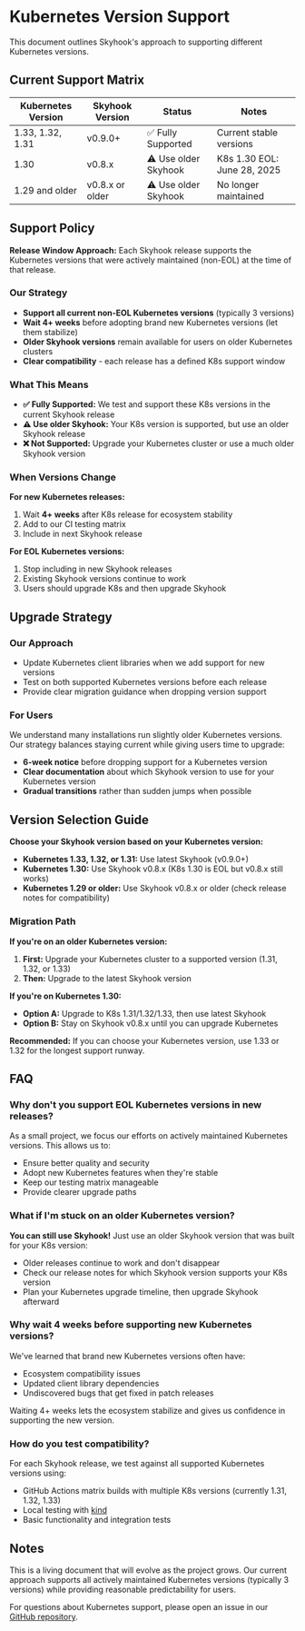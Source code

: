 # Kubernetes Version Support

This document outlines Skyhook's approach to supporting different Kubernetes versions.

## Current Support Matrix

| Kubernetes Version | Skyhook Version | Status | Notes |
|--------------------|-----------------|---------|-------|
| 1.33, 1.32, 1.31  | v0.9.0+         | ✅ Fully Supported | Current stable versions |
| 1.30               | v0.8.x          | ⚠️ Use older Skyhook | K8s 1.30 EOL: June 28, 2025 |
| 1.29 and older    | v0.8.x or older | ⚠️ Use older Skyhook | No longer maintained |

## Support Policy

**Release Window Approach:** Each Skyhook release supports the Kubernetes versions that were actively maintained (non-EOL) at the time of that release.

### Our Strategy

- **Support all current non-EOL Kubernetes versions** (typically 3 versions)
- **Wait 4+ weeks** before adopting brand new Kubernetes versions (let them stabilize)
- **Older Skyhook versions** remain available for users on older Kubernetes clusters
- **Clear compatibility** - each release has a defined K8s support window

### What This Means

- **✅ Fully Supported:** We test and support these K8s versions in the current Skyhook release
- **⚠️ Use older Skyhook:** Your K8s version is supported, but use an older Skyhook release
- **❌ Not Supported:** Upgrade your Kubernetes cluster or use a much older Skyhook version

### When Versions Change

**For new Kubernetes releases:**
1. Wait **4+ weeks** after K8s release for ecosystem stability
2. Add to our CI testing matrix
3. Include in next Skyhook release

**For EOL Kubernetes versions:**
1. Stop including in new Skyhook releases
2. Existing Skyhook versions continue to work
3. Users should upgrade K8s and then upgrade Skyhook

## Upgrade Strategy

### Our Approach
- Update Kubernetes client libraries when we add support for new versions
- Test on both supported Kubernetes versions before each release
- Provide clear migration guidance when dropping version support

### For Users
We understand many installations run slightly older Kubernetes versions. Our strategy balances staying current while giving users time to upgrade:

- **6-week notice** before dropping support for a Kubernetes version
- **Clear documentation** about which Skyhook version to use for your Kubernetes version
- **Gradual transitions** rather than sudden jumps when possible

## Version Selection Guide

**Choose your Skyhook version based on your Kubernetes version:**

- **Kubernetes 1.33, 1.32, or 1.31:** Use latest Skyhook (v0.9.0+)
- **Kubernetes 1.30:** Use Skyhook v0.8.x (K8s 1.30 is EOL but v0.8.x still works)
- **Kubernetes 1.29 or older:** Use Skyhook v0.8.x or older (check release notes for compatibility)

### Migration Path

**If you're on an older Kubernetes version:**
1. **First:** Upgrade your Kubernetes cluster to a supported version (1.31, 1.32, or 1.33)
2. **Then:** Upgrade to the latest Skyhook version

**If you're on Kubernetes 1.30:**
- **Option A:** Upgrade to K8s 1.31/1.32/1.33, then use latest Skyhook
- **Option B:** Stay on Skyhook v0.8.x until you can upgrade Kubernetes

**Recommended:** If you can choose your Kubernetes version, use 1.33 or 1.32 for the longest support runway.

## FAQ

### Why don't you support EOL Kubernetes versions in new releases?

As a small project, we focus our efforts on actively maintained Kubernetes versions. This allows us to:
- Ensure better quality and security
- Adopt new Kubernetes features when they're stable  
- Keep our testing matrix manageable
- Provide clearer upgrade paths

### What if I'm stuck on an older Kubernetes version?

**You can still use Skyhook!** Just use an older Skyhook version that was built for your K8s version:
- Older releases continue to work and don't disappear
- Check our release notes for which Skyhook version supports your K8s version
- Plan your Kubernetes upgrade timeline, then upgrade Skyhook afterward

### Why wait 4 weeks before supporting new Kubernetes versions?

We've learned that brand new Kubernetes versions often have:
- Ecosystem compatibility issues
- Updated client library dependencies  
- Undiscovered bugs that get fixed in patch releases

Waiting 4+ weeks lets the ecosystem stabilize and gives us confidence in supporting the new version.

### How do you test compatibility?

For each Skyhook release, we test against all supported Kubernetes versions using:
- GitHub Actions matrix builds with multiple K8s versions (currently 1.31, 1.32, 1.33)
- Local testing with [kind](https://kind.sigs.k8s.io/)
- Basic functionality and integration tests

## Notes

This is a living document that will evolve as the project grows. Our current approach supports all actively maintained Kubernetes versions (typically 3 versions) while providing reasonable predictability for users.

For questions about Kubernetes support, please open an issue in our [GitHub repository](https://github.com/NVIDIA/skyhook). 